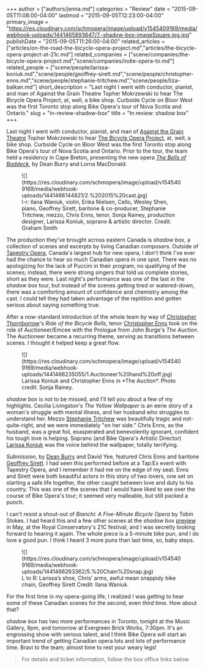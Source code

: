 +++
author = ["authors/jenna.md"]
categories = "Review"
date = "2015-09-05T11:08:00-04:00"
lastmod = "2015-09-05T12:23:00-04:00"
primary_image = "https://res.cloudinary.com/schmopera/image/upload/v1545409169/media/webhook-uploads/1441465893647/7.-shadow-box-imageSquare.jpg.jpg"
publishDate = "2015-09-05T11:26:00-04:00"
related_articles = ["articles/on-the-road-the-bicycle-opera-project.md","articles/the-bicycle-opera-project-at-21c.md"]
related_companies = ["scene/companies/the-bicycle-opera-project.md","scene/companies/indie-opera-to.md"]
related_people = ["scene/people/larissa-koniuk.md","scene/people/geoffrey-sirett.md","scene/people/christopher-enns.md","scene/people/stephanie-tritchew.md","scene/people/liza-balkan.md"]
short_description = "Last night I went with conductor, pianist, and man of Against the Grain Theatre Topher Mokrzewski to hear The Bicycle Opera Project, at, well, a bike shop. Curbside Cycle on Bloor West was the first Toronto stop along Bike Opera&#039;s tour of Nova Scotia and Ontario."
slug = "in-review-shadow-box"
title = "In review: shadow box"
+++

Last night I went with conductor, pianist, and man of [Against the Grain Theatre](/scene/companies/against-the-grain-theatre/) Topher Mokrzewski to hear [The Bicycle Opera Project](/scene/companies/the-bicycle-opera-project/), at, well, a bike shop. Curbside Cycle on Bloor West was the first Toronto stop along Bike Opera's tour of Nova Scotia and Ontario. Prior to the tour, the team held a residency in Cape Breton, presenting the new opera [*The Bells of Baddeck*](/on-the-road-the-bicycle-opera-project/), by Dean Burry and Lorna MacDonald. 

<figure data-type="image">
![](https://res.cloudinary.com/schmopera/image/upload/v1545409169/media/webhook-uploads/1441466144821/2.%202015%20cast.jpg)<figcaption>l-r: Ilana Waniuk, violin, Erika Nielsen, Cello, Wesley Shen, piano, Geoffrey Sirett, baritone & co-producer, Stephanie Tritchew, mezzo, Chris Enns, tenor, Sonja Rainey, production designer, Larissa Koniuk, soprano & artistic director. Credit: Graham Smith</figcaption>
</figure>

The production they've brought across eastern Canada is *shadow box*, a collection of scenes and excerpts by living Canadian composers. Outside of [Tapestry Opera](/scene/companies/tapestry-opera/), Canada's largest hub for new opera, I don't think I've ever had the chance to hear so much Canadian opera in one spot. There was no apologizing for the lack of Puccini in their program, no qualifying of the scenes; instead, there were strong singers that told us complete stories, short as they were. Last night's performance was one of the last in the *shadow box* tour, but instead of the scenes getting tired or watered-down, there was a comforting amount of confidence and chemistry among the cast. I could tell they had taken advantage of the repitition and gotten serious about saying something true.

After a now-standard introduction of the whole team by way of [Christopher Thornborrow](/scene/people/chris-thornborrow/)'s *Ride of the Bicycle Bells*, tenor [Christopher Enns](/scene/people/christopher-enns/) took on the role of Auctioneer/Emcee with the Prologue from John Burge's *The Auction*. The Auctioneer became a recurring theme, serving as transitions between scenes. I thought it helped keep a great flow. 

<figure data-type="image">
![](https://res.cloudinary.com/schmopera/image/upload/v1545409169/media/webhook-uploads/1441466235055/1.Auctioneer%20hand%20off.jpg)<figcaption>Larissa Koniuk and Christopher Enns in *The Auction*. Photo credit: Sonja Rainey.</figcaption>
</figure>

*shadow box* is not to be missed, and I'll tell you about a few of my highlights. Cecilia Livingston's *The Yellow Wallpaper* is an eerie story of a woman's struggle with mental illness, and her husband who struggles to understand her. Mezzo [Stephanie Tritchew](/scene/people/stephanie-tritchew/) was beautifully tragic and not-quite-right, and we were immediately "on her side." Chris Enns, as the husband, was a great foil, exasperated and benevolently ignorant, confident his tough love is helping. Soprano (and Bike Opera's Artistic Director) [Larissa Koniuk](/scene/people/larissa-koniuk/) was the voice behind the wallpaper, totally terrifying.

*Submission*, by [Dean Burry](/scene/people/dean-burry/) and David Yee, featured Chris Enns and baritone [Geoffrey Sirett](/scene/people/geoffrey-sirett/). I had seen this performed before at a Tap:Ex event with Tapestry Opera, and I remember it had me on the edge of my seat. Enns and Sirett were both beautiful actors in this story of two lovers, one set on starting a safe life together, the other caught between love and duty to his country. This was one of the scenes that I would have liked to see over the course of Bike Opera's tour; it seemed very malleable, but still packed a punch.

I can't resist a shout-out of *Bianchi: A Five-Minute Bicycle Opera* by Tobin Stokes. I had heard this and a few other scenes at the *shadow box* [preview]([preview](/the-bicycle-opera-project-at-21c/)) in May, at the Royal Conservatory's 21C festival, and I was secretly looking forward to hearing it again. The whole piece is a 5-minute bike pun, and I do love a good pun. I think I heard 3 more puns than last time, so, baby steps. 

<figure data-type="image">
![](https://res.cloudinary.com/schmopera/image/upload/v1545409169/media/webhook-uploads/1441466263362/5.%20Chain%20snap.jpg)<figcaption> L to R: Larissa’s shoe, Chris’ arms, awful mean snappidy bike chain, Geoffrey Sirett Credit: Ilana Waniuk.</figcaption>
</figure>

For the first time in my opera-going life, I realized I was getting to hear some of these Canadian scenes for the second, even *third* time. How about that?

*shadow box* has two more performances in Toronto, tonight at the Music Gallery, 8pm, and tomorrow at Evergreen Brick Works, 7:30pm. It's an engrossing show with serious talent, and I think Bike Opera will start an important trend of getting Canadian opera lots and lots of performance time. Bravi to the team; almost time to rest your weary legs!

>For details and ticket information, follow the box office links below.
